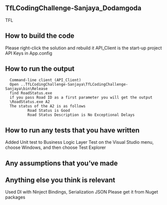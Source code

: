 ## TfLCodingChallenge-Sanjaya_Dodamgoda
TFL

## How to build the code

 Please right-click the solution and rebuild it 
 API_Client is the start-up project
 API Keys in App.config
 
## How to run the output

      Command-line client (API_Client)
      Open ..TfLCodingChallenge-Sanjaya\TfLCodingChallenge-Sanjaya\bin\Release
      find RoadStatus.exe
      if you pass Road ID as a first parameter you will get the output
      \RoadStatus.exe A2
      The status of the A2 is as follows
              Road Status is Good
              Road Status Description is No Exceptional Delays

## How to run any tests that you have written
  Added Unit test to Business Logic Layer 
  Test on the Visual Studio menu, choose Windows, and then choose Test Explorer

## Any assumptions that you’ve made

## Anything else you think is relevant
  Used DI with Ninject Bindings, Serialization JSON
  Please get it from Nuget packages 
